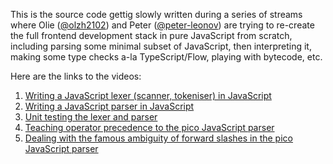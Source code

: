 This is the source code gettig slowly written during a series of streams where Olie ([@olzh2102](https://github.com/olzh2102)) and Peter ([@peter-leonov](https://github.com/peter-leonov)) are trying to re-create the full frontend development stack in pure JavaScript from scratch, including parsing some minimal subset of JavaScript, then interpreting it, making some type checks a-la TypeScript/Flow, playing with bytecode, etc.

Here are the links to the videos:

1. [Writing a JavaScript lexer (scanner, tokeniser) in JavaScript](https://www.youtube.com/watch?v=jMun70Q4J_Y&list=PLnipdbm4t965ROHrQlxLRcSavCudqq2mz&index=1)
2. [Writing a JavaScript parser in JavaScript](https://www.youtube.com/watch?v=iDL9bwADEoE&list=PLnipdbm4t965ROHrQlxLRcSavCudqq2mz&index=2)
3. [Unit testing the lexer and parser](https://www.youtube.com/watch?v=qJaugNyfjEM&list=PLnipdbm4t965ROHrQlxLRcSavCudqq2mz&index=3)
4. [Teaching operator precedence to the pico JavaScript parser](https://www.youtube.com/watch?v=qv-t5d4lkQM&list=PLnipdbm4t965ROHrQlxLRcSavCudqq2mz&index=4)
5. [Dealing with the famous ambiguity of forward slashes in the pico JavaScript parser](https://www.youtube.com/watch?v=THjv6Y7aJZ0&list=PLnipdbm4t965ROHrQlxLRcSavCudqq2mz&index=5)

